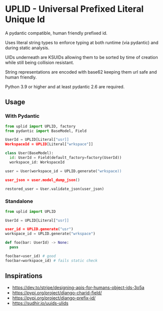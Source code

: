 # UPLID - Universal Prefixed Literal Unique Id

A pydantic compatible, human friendly prefixed id.

Uses literal string types to enforce typing at both runtime (via pydantic) and during static analysis.

UIDs underneath are KSUIDs allowing them to be sorted by time of creation while still being collision resistant.

String representations are encoded with base62 keeping them url safe and human friendly.

Python 3.9 or higher and at least pydantic 2.6 are required.

## Usage

### With Pydantic

```py
from uplid import UPLID, factory
from pydantic import BaseModel, Field

UserId = UPLID[Literal["usr]]
WorkspaceId = UPLID[Literal["wrkspace"]]

class User(BaseModel):
  id: UserId = Field(default_factory=factory(UserId))
  workspace_id: WorkspaceId

user = User(workspace_id = UPLID.generate("wrkspace))

user_json = user.model_dump_json()

restored_user = User.validate_json(user_json)
```

### Standalone

```py
from uplid import UPLID

UserId = UPLID[Literal["usr]]

user_id = UPLID.generate("usr")
workspace_id = UPLID.generate("wrkspace")

def foo(bar: UserId) -> None:
  pass

foo(bar=user_id) # good
foo(bar=workspace_id) # fails static check
```

## Inspirations

- https://dev.to/stripe/designing-apis-for-humans-object-ids-3o5a
- https://pypi.org/project/django-charid-field/
- https://pypi.org/project/django-prefix-id/
- https://sudhir.io/uuids-ulids
